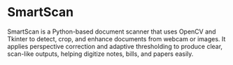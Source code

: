 # SmartScan
SmartScan is a Python-based document scanner that uses OpenCV and Tkinter to detect, crop, and enhance documents from webcam or images. It applies perspective correction and adaptive thresholding to produce clear, scan-like outputs, helping digitize notes, bills, and papers easily.
